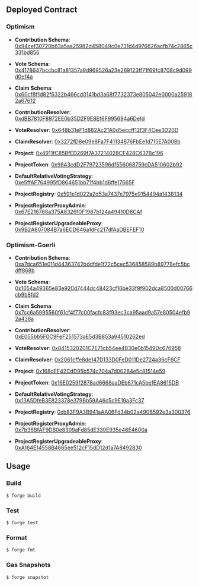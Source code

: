 
## Deployed Contract

### Optimism
* **Contribution Schema**: [0x94cef30720b63a5aa25982d458049c0e731d4d976626acfb74c2865c331bd856](https://optimism.easscan.org/schema/view/0x94cef30720b63a5aa25982d458049c0e731d4d976626acfb74c2865c331bd856)
* **Vote Schema**: [0x4178647bccbc81a81357a9d969526a23e269123ff71f69fc8708c9d099d0e14a](https://optimism.easscan.org/schema/view/0x4178647bccbc81a81357a9d969526a23e269123ff71f69fc8708c9d099d0e14a)
* **Claim Schema**: [0x60cf8f1d82f6322b466cd0141bd3a68f7732373e805042e0000a259182a67612](https://optimism.easscan.org/schema/view/0x60cf8f1d82f6322b466cd0141bd3a68f7732373e805042e0000a259182a67612)


* **ContributionResolver**: [0xdBB7810F8972EE0b35D2F9E8Ef6F995694a6Defd](https://optimistic.etherscan.io/address/0xdBB7810F8972EE0b35D2F9E8Ef6F995694a6Defd)
* **VoteResolver**: [0x648b31eF1d882Ac21A0d5eccff12f3F4Cee3D20D](https://optimistic.etherscan.io/address/0x648b31eF1d882Ac21A0d5eccff12f3F4Cee3D20D)
* **ClaimResolver**: [0x3272fD8e09e8Fa7F41134876FbEe1d715E7A008b](https://optimistic.etherscan.io/address/0x3272fD8e09e8Fa7F41134876FbEe1d715E7A008b)
* **Project**: [0x4911fC85BfED269f7A37214028CF428C637Bc196](https://optimistic.etherscan.io/address/0x4911fC85BfED269f7A37214028CF428C637Bc196)
* **ProjectToken**: [0x9843cdD2F79723596df556068759cDA510602b92](https://optimistic.etherscan.io/address/0x9843cdD2F79723596df556068759cDA510602b92)
* **DefaultRelativeVotingStrategy**: [0xe5ffAF764995fD864651bb71f4bb1d6ffe17665F](https://optimistic.etherscan.io/address/0xe5ffAF764995fD864651bb71f4bb1d6ffe17665F)
* **ProjectRegistry**: [0x591e1d022a2d53a7437e7975e9154494a1438134](https://optimistic.etherscan.io/address/0x591e1d022a2d53a7437e7975e9154494a1438134)
* **ProjectRegisterProxyAdmin**: [0x67E216768a375A8326f0F1987b124a49410D8CAf](https://optimistic.etherscan.io/address/0x67E216768a375A8326f0F1987b124a49410D8CAf)
* **ProjectRegisterUpgradeableProxy**: [0x9B2A807084B7a6ECD646a1dFc217dfAaDBEFEF10](https://optimistic.etherscan.io/address/0x9B2A807084B7a6ECD646a1dFc217dfAaDBEFEF10)

### Optimism-Goerli
* **Contribution Schema**: [0xa7dca651e011d44363742bddfde1f72c5cec536858589b89778efc5bcdff868b](https://optimism-goerli-bedrock.easscan.org/schema/view/0xa7dca651e011d44363742bddfde1f72c5cec536858589b89778efc5bcdff868b)
* **Vote Schema**: [0x1654a49365e83e920d7444dc48423cf16be33f9f902dca8500d00766cb9b8fd2](https://optimism-goerli-bedrock.easscan.org/schema/view/0x1654a49365e83e920d7444dc48423cf16be33f9f902dca8500d00766cb9b8fd2)
* **Claim Schema**: [0x7cc6a5995560f61cf4f77c00facfc83f93ec3ca95aad9a57e80504efb92a438a](https://optimism-goerli-bedrock.easscan.org/schema/view/0x7cc6a5995560f61cf4f77c00facfc83f93ec3ca95aad9a57e80504efb92a438a)


* **ContributionResolver**: [0xE055bb5F0C9FeF251573aE5d3B853a94510262ed](https://goerli-optimism.etherscan.io/address/0xe055bb5f0c9fef251573ae5d3b853a94510262ed)
* **VoteResolver**: [0x8415320201C7E71cb54ee4B30e0b1549Dc676958](https://goerli-optimism.etherscan.io/address/0x8415320201C7E71cb54ee4B30e0b1549Dc676958)
* **ClaimResolver**: [0x2061cffe8de147D133D0FeD011De2724a36cF6CF](https://goerli-optimism.etherscan.io/address/0x2061cffe8de147D133D0FeD011De2724a36cF6CF)
* **Project**: [0x168dEF42CdD95b574c704a7d00284e5c81514e59](https://goerli-optimism.etherscan.io/address/0x168dEF42CdD95b574c704a7d00284e5c81514e59)
* **ProjectToken**: [0x16E0259f2878ad6668aaDEb671cA5be1EA8615DB](https://goerli-optimism.etherscan.io/address/0x16E0259f2878ad6668aaDEb671cA5be1EA8615DB)
* **DefaultRelativeVotingStrategy**: [0x13A5DfeB3E823378e379Bb59A46c5c9E19a3Fc37](https://goerli-optimism.etherscan.io/address/0x13A5DfeB3E823378e379Bb59A46c5c9E19a3Fc37)
* **ProjectRegistry**: [0xb83F9A3B941aAA06Fd34b02a490B592e3a300376](https://goerli-optimism.etherscan.io/address/0xb83F9A3B941aAA06Fd34b02a490B592e3a300376)
* **ProjectRegisterProxyAdmin**: [0x7b36BfAF9DB0e8309aFd85dE339E935e46E4600a](https://goerli-optimism.etherscan.io/address/0x7b36BfAF9DB0e8309aFd85dE339E935e46E4600a)
* **ProjectRegisterUpgradeableProxy**: [0xA164E14558B4665ee512cF15dD12d1a7A8492830](https://goerli-optimism.etherscan.io/address/0xA164E14558B4665ee512cF15dD12d1a7A8492830)

## Usage

### Build

```shell
$ forge build
```

### Test

```shell
$ forge test
```

### Format

```shell
$ forge fmt
```

### Gas Snapshots

```shell
$ forge snapshot
```

